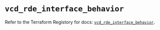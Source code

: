 # `vcd_rde_interface_behavior`

Refer to the Terraform Registory for docs: [`vcd_rde_interface_behavior`](https://registry.terraform.io/providers/vmware/vcd/3.10.0/docs/resources/rde_interface_behavior).
